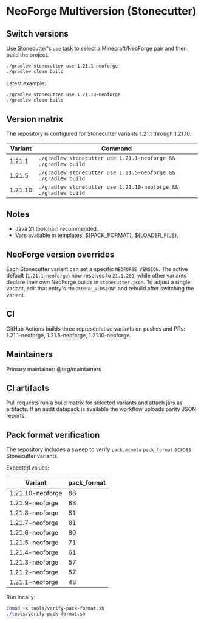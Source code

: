 # NeoForge Multiversion (Stonecutter)

## Switch versions
Use Stonecutter's `use` task to select a Minecraft/NeoForge pair and then build the project.

```bash
./gradlew stonecutter use 1.21.1-neoforge
./gradlew clean build
```

Latest example:
```bash
./gradlew stonecutter use 1.21.10-neoforge
./gradlew clean build
```

## Version matrix
The repository is configured for Stonecutter variants 1.21.1 through 1.21.10.

| Variant | Command |
| --- | --- |
| 1.21.1 | `./gradlew stonecutter use 1.21.1-neoforge && ./gradlew build` |
| 1.21.5 | `./gradlew stonecutter use 1.21.5-neoforge && ./gradlew build` |
| 1.21.10 | `./gradlew stonecutter use 1.21.10-neoforge && ./gradlew build` |

## Notes
- Java 21 toolchain recommended.
- Vars available in templates: ${PACK_FORMAT}, ${LOADER_FILE}.

## NeoForge version overrides
Each Stonecutter variant can set a specific `NEOFORGE_VERSION`. The active default (`1.21.1-neoforge`) now resolves to `21.1.209`, while other variants declare their own NeoForge builds in `stonecutter.json`. To adjust a single variant, edit that entry's `"NEOFORGE_VERSION"` and rebuild after switching the variant.

## CI
GitHub Actions builds three representative variants on pushes and PRs:
1.21.1-neoforge, 1.21.5-neoforge, 1.21.10-neoforge.

## Maintainers
Primary maintainer: @org/maintainers

## CI artifacts
Pull requests run a build matrix for selected variants and attach jars as artifacts.
If an audit datapack is available the workflow uploads parity JSON reports.

## Pack format verification

The repository includes a sweep to verify `pack.mcmeta` `pack_format` across Stonecutter variants.

Expected values:

| Variant | pack_format |
|---|---|
| 1.21.10-neoforge | 88 |
| 1.21.9-neoforge | 88 |
| 1.21.8-neoforge | 81 |
| 1.21.7-neoforge | 81 |
| 1.21.6-neoforge | 80 |
| 1.21.5-neoforge | 71 |
| 1.21.4-neoforge | 61 |
| 1.21.3-neoforge | 57 |
| 1.21.2-neoforge | 57 |
| 1.21.1-neoforge | 48 |

Run locally:
```bash
chmod +x tools/verify-pack-format.sh
./tools/verify-pack-format.sh
```
